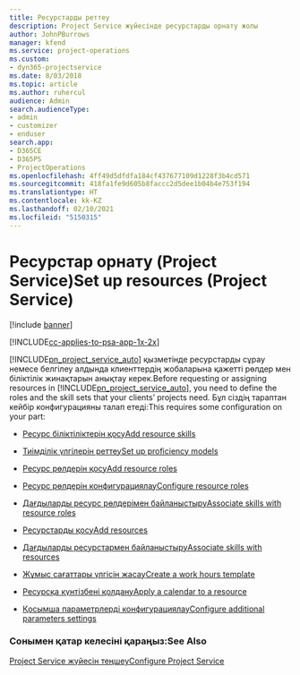 ```yaml
---
title: Ресурстарды реттеу
description: Project Service жүйесінде ресурстарды орнату жолы
author: JohnPBurrows
manager: kfend
ms.service: project-operations
ms.custom:
- dyn365-projectservice
ms.date: 8/03/2018
ms.topic: article
ms.author: ruhercul
audience: Admin
search.audienceType:
- admin
- customizer
- enduser
search.app:
- D365CE
- D365PS
- ProjectOperations
ms.openlocfilehash: 4ff49d5dfdfa184cf437677109d1228f3b4cd571
ms.sourcegitcommit: 418fa1fe9d605b8faccc2d5dee1b04b4e753f194
ms.translationtype: HT
ms.contentlocale: kk-KZ
ms.lasthandoff: 02/10/2021
ms.locfileid: "5150315"
---
```

# <a name="set-up-resources-project-service"></a><span data-ttu-id="73f31-103">Ресурстар орнату (Project Service)</span><span class="sxs-lookup"><span data-stu-id="73f31-103">Set up resources (Project Service)</span></span>

[!include [banner](../includes/psa-now-project-operations.md)]

[!INCLUDE[cc-applies-to-psa-app-1x-2x](../includes/cc-applies-to-psa-app-1x-2x.md)]

<span data-ttu-id="73f31-104">[!INCLUDE[pn_project_service_auto](../includes/pn-project-service-auto.md)] қызметінде ресурстарды сұрау немесе белгілеу алдында клиенттердің жобаларына қажетті рөлдер мен біліктілік жинақтарын анықтау керек.</span><span class="sxs-lookup"><span data-stu-id="73f31-104">Before requesting or assigning resources in [!INCLUDE[pn_project_service_auto](../includes/pn-project-service-auto.md)], you need to define the roles and the skill sets that your clients’ projects need.</span></span> <span data-ttu-id="73f31-105">Бұл сіздің тараптан кейбір конфигурацияны талап етеді:</span><span class="sxs-lookup"><span data-stu-id="73f31-105">This requires some configuration on your part:</span></span>  
  
-   [<span data-ttu-id="73f31-106">Ресурс біліктіліктерін қосу</span><span class="sxs-lookup"><span data-stu-id="73f31-106">Add resource skills</span></span>](../psa/add-resource-skills.md)  
  
-   [<span data-ttu-id="73f31-107">Тиімділік үлгілерін реттеу</span><span class="sxs-lookup"><span data-stu-id="73f31-107">Set up proficiency models</span></span>](../psa/set-up-proficiency-models.md)  
  
-   [<span data-ttu-id="73f31-108">Ресурс рөлдерін қосу</span><span class="sxs-lookup"><span data-stu-id="73f31-108">Add resource roles</span></span>](../psa/add-resource-roles.md)  
  
-   [<span data-ttu-id="73f31-109">Ресурс рөлдерін конфигурациялау</span><span class="sxs-lookup"><span data-stu-id="73f31-109">Configure resource roles</span></span>](../psa/configure-resource-roles.md)  
  
-   [<span data-ttu-id="73f31-110">Дағдыларды ресурс рөлдерімен байланыстыру</span><span class="sxs-lookup"><span data-stu-id="73f31-110">Associate skills with resource roles</span></span>](../psa/associate-skills-with-resource-roles.md)  
  
-   [<span data-ttu-id="73f31-111">Ресурстарды қосу</span><span class="sxs-lookup"><span data-stu-id="73f31-111">Add resources</span></span>](../psa/add-resources.md)  
  
-   [<span data-ttu-id="73f31-112">Дағдыларды ресурстармен байланыстыру</span><span class="sxs-lookup"><span data-stu-id="73f31-112">Associate skills with resources</span></span>](../psa/associate-skills-with-resources.md)  
  
-   [<span data-ttu-id="73f31-113">Жұмыс сағаттары үлгісін жасау</span><span class="sxs-lookup"><span data-stu-id="73f31-113">Create a work hours template</span></span>](../psa/create-work-hours-template.md)  
  
-   [<span data-ttu-id="73f31-114">Ресурсқа күнтізбені қолдану</span><span class="sxs-lookup"><span data-stu-id="73f31-114">Apply a calendar to a resource</span></span>](../psa/apply-calendar-resource.md)  
  
-   [<span data-ttu-id="73f31-115">Қосымша параметрлерді конфигурациялау</span><span class="sxs-lookup"><span data-stu-id="73f31-115">Configure additional parameters settings</span></span>](../psa/configure-additional-parameters-settings.md)  
  
### <a name="see-also"></a><span data-ttu-id="73f31-116">Сонымен қатар келесіні қараңыз:</span><span class="sxs-lookup"><span data-stu-id="73f31-116">See Also</span></span>  
 [<span data-ttu-id="73f31-117">Project Service жүйесін теңшеу</span><span class="sxs-lookup"><span data-stu-id="73f31-117">Configure Project Service</span></span>](../psa/configure.md)
